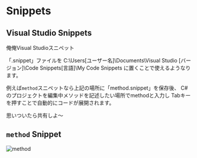 ﻿# Snippets
## Visual Studio  Snippets
俺俺Visual Studioスニペット

「.snippet」ファイルを
C:\Users\[ユーザー名]\Documents\Visual Studio [バージョン]\Code Snippets\[言語]\My Code Snippets
に置くことで使えるようなります。

例えば`method`スニペットなら上記の場所に「method.snippet」を保存後、
C#のプロジェクトを編集中メソッドを記述したい場所でmethodと入力し
Tabキーを押すことで自動的にコードが展開されます。

思いついたら共有しよ～

## `method` Snippet
![method](https://i.imgur.com/BanxK9Q.gif)
